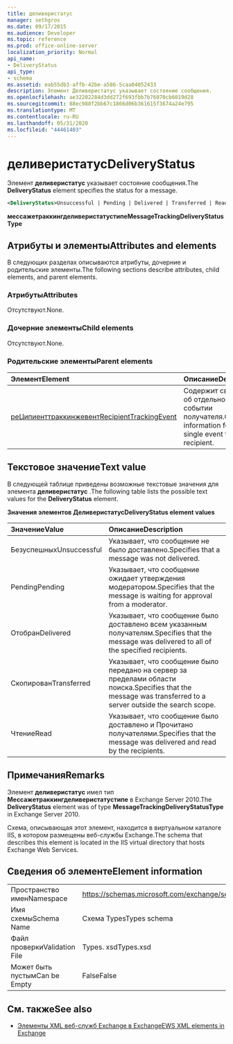 ```yaml
---
title: деливеристатус
manager: sethgros
ms.date: 09/17/2015
ms.audience: Developer
ms.topic: reference
ms.prod: office-online-server
localization_priority: Normal
api_name:
- DeliveryStatus
api_type:
- schema
ms.assetid: eab55db3-affb-42be-a586-5caa04052433
description: Элемент Деливеристатус указывает состояние сообщения.
ms.openlocfilehash: ae32202284d3dd272f693fbb7b76070cb6019d28
ms.sourcegitcommit: 88ec988f2bb67c1866d06b361615f3674a24e795
ms.translationtype: MT
ms.contentlocale: ru-RU
ms.lasthandoff: 05/31/2020
ms.locfileid: "44461403"
---
```

# <a name="deliverystatus"></a><span data-ttu-id="77ae1-103">деливеристатус</span><span class="sxs-lookup"><span data-stu-id="77ae1-103">DeliveryStatus</span></span>

<span data-ttu-id="77ae1-104">Элемент **деливеристатус** указывает состояние сообщения.</span><span class="sxs-lookup"><span data-stu-id="77ae1-104">The **DeliveryStatus** element specifies the status for a message.</span></span> 
  
```XML
<DeliveryStatus>Unsuccessful | Pending | Delivered | Transferred | Read</DeliveryStatus>
```

 <span data-ttu-id="77ae1-105">**мессажетраккингделиверистатустипе**</span><span class="sxs-lookup"><span data-stu-id="77ae1-105">**MessageTrackingDeliveryStatusType**</span></span>
## <a name="attributes-and-elements"></a><span data-ttu-id="77ae1-106">Атрибуты и элементы</span><span class="sxs-lookup"><span data-stu-id="77ae1-106">Attributes and elements</span></span>

<span data-ttu-id="77ae1-107">В следующих разделах описываются атрибуты, дочерние и родительские элементы.</span><span class="sxs-lookup"><span data-stu-id="77ae1-107">The following sections describe attributes, child elements, and parent elements.</span></span>
  
### <a name="attributes"></a><span data-ttu-id="77ae1-108">Атрибуты</span><span class="sxs-lookup"><span data-stu-id="77ae1-108">Attributes</span></span>

<span data-ttu-id="77ae1-109">Отсутствуют.</span><span class="sxs-lookup"><span data-stu-id="77ae1-109">None.</span></span>
  
### <a name="child-elements"></a><span data-ttu-id="77ae1-110">Дочерние элементы</span><span class="sxs-lookup"><span data-stu-id="77ae1-110">Child elements</span></span>

<span data-ttu-id="77ae1-111">Отсутствуют.</span><span class="sxs-lookup"><span data-stu-id="77ae1-111">None.</span></span>
  
### <a name="parent-elements"></a><span data-ttu-id="77ae1-112">Родительские элементы</span><span class="sxs-lookup"><span data-stu-id="77ae1-112">Parent elements</span></span>

|<span data-ttu-id="77ae1-113">**Элемент**</span><span class="sxs-lookup"><span data-stu-id="77ae1-113">**Element**</span></span>|<span data-ttu-id="77ae1-114">**Описание**</span><span class="sxs-lookup"><span data-stu-id="77ae1-114">**Description**</span></span>|
|:-----|:-----|
|[<span data-ttu-id="77ae1-115">реЦипиенттраккинжевент</span><span class="sxs-lookup"><span data-stu-id="77ae1-115">RecipientTrackingEvent</span></span>](recipienttrackingevent.md) <br/> |<span data-ttu-id="77ae1-116">Содержит сведения об отдельном событии получателя.</span><span class="sxs-lookup"><span data-stu-id="77ae1-116">Contains information for a single event for a recipient.</span></span>  <br/> |
   
## <a name="text-value"></a><span data-ttu-id="77ae1-117">Текстовое значение</span><span class="sxs-lookup"><span data-stu-id="77ae1-117">Text value</span></span>

<span data-ttu-id="77ae1-118">В следующей таблице приведены возможные текстовые значения для элемента **деливеристатус** .</span><span class="sxs-lookup"><span data-stu-id="77ae1-118">The following table lists the possible text values for the **DeliveryStatus** element.</span></span> 
  
<span data-ttu-id="77ae1-119">**Значения элементов Деливеристатус**</span><span class="sxs-lookup"><span data-stu-id="77ae1-119">**DeliveryStatus element values**</span></span>

|<span data-ttu-id="77ae1-120">**Значение**</span><span class="sxs-lookup"><span data-stu-id="77ae1-120">**Value**</span></span>|<span data-ttu-id="77ae1-121">**Описание**</span><span class="sxs-lookup"><span data-stu-id="77ae1-121">**Description**</span></span>|
|:-----|:-----|
|<span data-ttu-id="77ae1-122">Безуспешных</span><span class="sxs-lookup"><span data-stu-id="77ae1-122">Unsuccessful</span></span>  <br/> |<span data-ttu-id="77ae1-123">Указывает, что сообщение не было доставлено.</span><span class="sxs-lookup"><span data-stu-id="77ae1-123">Specifies that a message was not delivered.</span></span>  <br/> |
|<span data-ttu-id="77ae1-124">Pending</span><span class="sxs-lookup"><span data-stu-id="77ae1-124">Pending</span></span>  <br/> |<span data-ttu-id="77ae1-125">Указывает, что сообщение ожидает утверждения модератором.</span><span class="sxs-lookup"><span data-stu-id="77ae1-125">Specifies that the message is waiting for approval from a moderator.</span></span>  <br/> |
|<span data-ttu-id="77ae1-126">Отобран</span><span class="sxs-lookup"><span data-stu-id="77ae1-126">Delivered</span></span>  <br/> |<span data-ttu-id="77ae1-127">Указывает, что сообщение было доставлено всем указанным получателям.</span><span class="sxs-lookup"><span data-stu-id="77ae1-127">Specifies that the message was delivered to all of the specified recipients.</span></span>  <br/> |
|<span data-ttu-id="77ae1-128">Скопирован</span><span class="sxs-lookup"><span data-stu-id="77ae1-128">Transferred</span></span>  <br/> |<span data-ttu-id="77ae1-129">Указывает, что сообщение было передано на сервер за пределами области поиска.</span><span class="sxs-lookup"><span data-stu-id="77ae1-129">Specifies that the message was transferred to a server outside the search scope.</span></span>  <br/> |
|<span data-ttu-id="77ae1-130">Чтение</span><span class="sxs-lookup"><span data-stu-id="77ae1-130">Read</span></span>  <br/> |<span data-ttu-id="77ae1-131">Указывает, что сообщение было доставлено и Прочитано получателями.</span><span class="sxs-lookup"><span data-stu-id="77ae1-131">Specifies that the message was delivered and read by the recipients.</span></span>  <br/> |
   
## <a name="remarks"></a><span data-ttu-id="77ae1-132">Примечания</span><span class="sxs-lookup"><span data-stu-id="77ae1-132">Remarks</span></span>

<span data-ttu-id="77ae1-133">Элемент **деливеристатус** имел тип **Мессажетраккингделиверистатустипе** в Exchange Server 2010.</span><span class="sxs-lookup"><span data-stu-id="77ae1-133">The **DeliveryStatus** element was of type **MessageTrackingDeliveryStatusType** in Exchange Server 2010.</span></span> 
  
<span data-ttu-id="77ae1-134">Схема, описывающая этот элемент, находится в виртуальном каталоге IIS, в котором размещены веб-службы Exchange.</span><span class="sxs-lookup"><span data-stu-id="77ae1-134">The schema that describes this element is located in the IIS virtual directory that hosts Exchange Web Services.</span></span>
  
## <a name="element-information"></a><span data-ttu-id="77ae1-135">Сведения об элементе</span><span class="sxs-lookup"><span data-stu-id="77ae1-135">Element information</span></span>

|||
|:-----|:-----|
|<span data-ttu-id="77ae1-136">Пространство имен</span><span class="sxs-lookup"><span data-stu-id="77ae1-136">Namespace</span></span>  <br/> |https://schemas.microsoft.com/exchange/services/2006/types  <br/> |
|<span data-ttu-id="77ae1-137">Имя схемы</span><span class="sxs-lookup"><span data-stu-id="77ae1-137">Schema Name</span></span>  <br/> |<span data-ttu-id="77ae1-138">Схема Types</span><span class="sxs-lookup"><span data-stu-id="77ae1-138">Types schema</span></span>  <br/> |
|<span data-ttu-id="77ae1-139">Файл проверки</span><span class="sxs-lookup"><span data-stu-id="77ae1-139">Validation File</span></span>  <br/> |<span data-ttu-id="77ae1-140">Types. xsd</span><span class="sxs-lookup"><span data-stu-id="77ae1-140">Types.xsd</span></span>  <br/> |
|<span data-ttu-id="77ae1-141">Может быть пустым</span><span class="sxs-lookup"><span data-stu-id="77ae1-141">Can be Empty</span></span>  <br/> |<span data-ttu-id="77ae1-142">False</span><span class="sxs-lookup"><span data-stu-id="77ae1-142">False</span></span>  <br/> |
   
## <a name="see-also"></a><span data-ttu-id="77ae1-143">См. также</span><span class="sxs-lookup"><span data-stu-id="77ae1-143">See also</span></span>

- [<span data-ttu-id="77ae1-144">Элементы XML веб-служб Exchange в Exchange</span><span class="sxs-lookup"><span data-stu-id="77ae1-144">EWS XML elements in Exchange</span></span>](ews-xml-elements-in-exchange.md)

